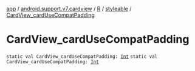 [app](../../../index.md) / [android.support.v7.cardview](../../index.md) / [R](../index.md) / [styleable](index.md) / [CardView_cardUseCompatPadding](./-card-view_card-use-compat-padding.md)

# CardView_cardUseCompatPadding

`static val CardView_cardUseCompatPadding: `[`Int`](https://kotlinlang.org/api/latest/jvm/stdlib/kotlin/-int/index.html)
`static val CardView_cardUseCompatPadding: `[`Int`](https://kotlinlang.org/api/latest/jvm/stdlib/kotlin/-int/index.html)